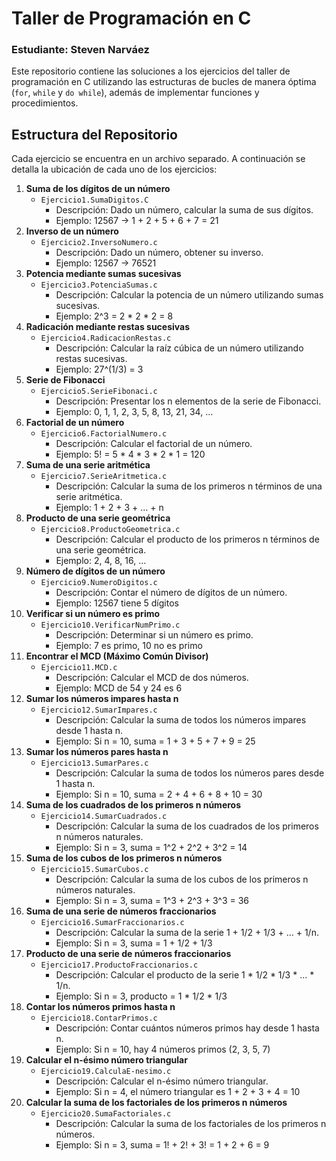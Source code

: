 # Taller de Programación en C
### Estudiante: Steven Narváez

Este repositorio contiene las soluciones a los ejercicios del taller de programación en C utilizando las estructuras de bucles de manera óptima (`for`, `while` y `do while`), además de implementar funciones y procedimientos.

## Estructura del Repositorio

Cada ejercicio se encuentra en un archivo separado. A continuación se detalla la ubicación de cada uno de los ejercicios:

1. **Suma de los dígitos de un número**
   - `Ejercicio1.SumaDigitos.C`
        - Descripción: Dado un número, calcular la suma de sus dígitos.
        - Ejemplo: 12567 -> 1 + 2 + 5 + 6 + 7 = 21
2. **Inverso de un número**
   - `Ejercicio2.InversoNumero.c`
        - Descripción: Dado un número, obtener su inverso.
        - Ejemplo: 12567 -> 76521
3. **Potencia mediante sumas sucesivas**
   - `Ejercicio3.PotenciaSumas.c`
        - Descripción: Calcular la potencia de un número utilizando sumas sucesivas.
        - Ejemplo: 2^3 = 2 * 2 * 2 = 8
4. **Radicación mediante restas sucesivas**
   - `Ejercicio4.RadicacionRestas.c`
     - Descripción: Calcular la raíz cúbica de un número utilizando restas sucesivas.
     - Ejemplo: 27^(1/3) = 3
5. **Serie de Fibonacci**
   - `Ejercicio5.SerieFibonaci.c`
        - Descripción: Presentar los n elementos de la serie de Fibonacci. 
        - Ejemplo: 0, 1, 1, 2, 3, 5, 8, 13, 21, 34, …
6. **Factorial de un número**
   - `Ejercicio6.FactorialNumero.c`
        - Descripción: Calcular el factorial de un número.
        - Ejemplo: 5! = 5 * 4 * 3 * 2 * 1 = 120
7. **Suma de una serie aritmética**
   - `Ejercicio7.SerieAritmetica.c`
        - Descripción: Calcular la suma de los primeros n términos de una serie aritmética.
        - Ejemplo: 1 + 2 + 3 + … + n
8. **Producto de una serie geométrica**
   - `Ejercicio8.ProductoGeometrica.c`
        - Descripción: Calcular el producto de los primeros n términos de una serie geométrica.
        - Ejemplo: 2, 4, 8, 16, …
9. **Número de dígitos de un número**
   - `Ejercicio9.NumeroDigitos.c`
        - Descripción: Contar el número de dígitos de un número.
        - Ejemplo: 12567 tiene 5 dígitos
10. **Verificar si un número es primo**
    - `Ejercicio10.VerificarNumPrimo.c`
        - Descripción: Determinar si un número es primo.
        - Ejemplo: 7 es primo, 10 no es primo
11. **Encontrar el MCD (Máximo Común Divisor)**
    - `Ejercicio11.MCD.c`
        - Descripción: Calcular el MCD de dos números.
        - Ejemplo: MCD de 54 y 24 es 6
12. **Sumar los números impares hasta n**
    - `Ejercicio12.SumarImpares.c`
        - Descripción: Calcular la suma de todos los números impares desde 1 hasta n.
        - Ejemplo: Si n = 10, suma = 1 + 3 + 5 + 7 + 9 = 25
13. **Sumar los números pares hasta n**
    - `Ejercicio13.SumarPares.c`
        - Descripción: Calcular la suma de todos los números pares desde 1 hasta n.
        - Ejemplo: Si n = 10, suma = 2 + 4 + 6 + 8 + 10 = 30
14. **Suma de los cuadrados de los primeros n números**
    - `Ejercicio14.SumarCuadrados.c`
        - Descripción: Calcular la suma de los cuadrados de los primeros n números naturales.
        - Ejemplo: Si n = 3, suma = 1^2 + 2^2 + 3^2 = 14
15. **Suma de los cubos de los primeros n números**
    - `Ejercicio15.SumarCubos.c`
        - Descripción: Calcular la suma de los cubos de los primeros n números naturales.
        - Ejemplo: Si n = 3, suma = 1^3 + 2^3 + 3^3 = 36
16. **Suma de una serie de números fraccionarios**
    - `Ejercicio16.SumarFraccionarios.c`
        - Descripción: Calcular la suma de la serie 1 + 1/2 + 1/3 + … + 1/n.
        - Ejemplo: Si n = 3, suma = 1 + 1/2 + 1/3
17. **Producto de una serie de números fraccionarios**
    - `Ejercicio17.ProductoFraccionarios.c`
        - Descripción: Calcular el producto de la serie 1 * 1/2 * 1/3 * … * 1/n.
        - Ejemplo: Si n = 3, producto = 1 * 1/2 * 1/3
18. **Contar los números primos hasta n**
    - `Ejercicio18.ContarPrimos.c`
        - Descripción: Contar cuántos números primos hay desde 1 hasta n.
        - Ejemplo: Si n = 10, hay 4 números primos (2, 3, 5, 7)
19. **Calcular el n-ésimo número triangular**
    - `Ejercicio19.CalculaE-nesimo.c`
        - Descripción: Calcular el n-ésimo número triangular.
        - Ejemplo: Si n = 4, el número triangular es 1 + 2 + 3 + 4 = 10
20. **Calcular la suma de los factoriales de los primeros n números**
    - `Ejercicio20.SumaFactoriales.c`
        - Descripción: Calcular la suma de los factoriales de los primeros n números.
        - Ejemplo: Si n = 3, suma = 1! + 2! + 3! = 1 + 2 + 6 = 9
